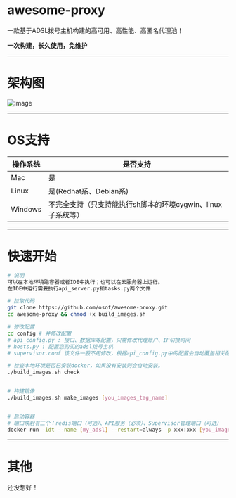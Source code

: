 # awesome-proxy
一款基于ADSL拨号主机构建的高可用、高性能、高匿名代理池！

**一次构建，长久使用，免维护**

---
# 架构图
![image](https://github.com/osof/awesome-proxy/blob/master/%E6%A1%86%E6%9E%B6%E5%9B%BEv1.png)


---
# OS支持
|操作系统|是否支持|
|---|---|
|Mac|是|
|Linux|是(Redhat系、Debian系)|
|Windows|不完全支持（只支持能执行sh脚本的环境cygwin、linux子系统等）|


---
# 快速开始
```bash
# 说明
可以在本地环境跑容器或者IDE中执行；也可以在云服务器上运行。
在IDE中运行需要执行api_server.py和tasks.py两个文件

# 拉取代码
git clone https://github.com/osof/awesome-proxy.git
cd awesome-proxy && chmod +x build_images.sh

# 修改配置
cd config # 并修改配置
# api_config.py : 接口、数据库等配置，只需修改代理账户、IP切换时间
# hosts.py : 配置您购买的adsl拨号主机
# supervisor.conf 该文件一般不用修改，根据api_config.py中的配置会自动覆盖相关配置。

# 检查本地环境是否已安装docker，如果没有安装则会自动安装。
./build_images.sh check


# 构建镜像
./build_images.sh make_images [you_images_tag_name]


# 启动容器
# 端口映射有三个：redis端口（可选）、API服务（必须）、Supervisor管理端口（可选）
docker run -idt --name [my_adsl] --restart=always -p xxx:xxx [you_images_tag_name]

```

---
# 其他
还没想好！